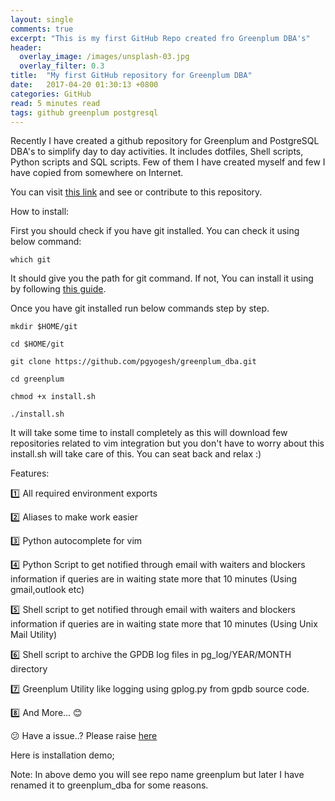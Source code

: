 ```yaml
---
layout: single
comments: true
excerpt: "This is my first GitHub Repo created fro Greenplum DBA's"
header:
  overlay_image: /images/unsplash-03.jpg
  overlay_filter: 0.3
title:  "My first GitHub repository for Greenplum DBA"
date:   2017-04-20 01:30:13 +0800
categories: GitHub
read: 5 minutes read
tags: github greenplum postgresql
---
```


Recently I have created a github repository for Greenplum and PostgreSQL DBA's to simplify day to day activities. It includes dotfiles, Shell scripts, Python scripts and SQL scripts. Few of them I have created myself and few I have copied from somewhere on Internet.

You can visit [this link](https://github.com/pgyogesh/greenplum_dba) and see or contribute to this repository.

How to install:


First you should check if you have git installed. You can check it using below command:

`which git`

It should give you the path for git command. If not, You can install it using by following [this guide](https://git-scm.com/download/linux).

Once you have git installed run below commands step by step.

`mkdir $HOME/git`

`cd $HOME/git`

`git clone https://github.com/pgyogesh/greenplum_dba.git`

`cd greenplum`

`chmod +x install.sh`

`./install.sh`

It will take some time to install completely as this will download few repositories related to vim integration but you don't have to worry about this install.sh will take care of this. You can seat back and relax :)

Features:

:one: All required environment exports

:two: Aliases to make work easier

:three: Python autocomplete for vim

:four: Python Script to get notified through email with waiters and blockers information if queries are in waiting state more that 10 minutes (Using gmail,outlook etc)

:five: Shell script to get notified through email with waiters and blockers information if queries are in waiting state more that 10 minutes (Using Unix Mail Utility)

:six: Shell script to archive the GPDB log files in pg_log/YEAR/MONTH directory

:seven: Greenplum Utility like logging using gplog.py from gpdb source code.

:eight: And More... :blush:

:confused: Have a issue..? Please raise [here](https://github.com/pgyogesh/greenplum_dba/issues/new)

Here is installation demo;

<script src="https://asciinema.org/a/119139.js" id="asciicast-119139" async></script>

Note: In above demo you will see repo name greenplum but later I have renamed it to greenplum_dba for some reasons.
